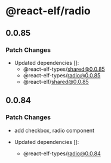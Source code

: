 # @react-elf/radio

## 0.0.85

### Patch Changes

- Updated dependencies []:
  - @react-elf-types/shared@0.0.85
  - @react-elf-types/radio@0.0.85
  - @react-elf/shared@0.0.85

## 0.0.84

### Patch Changes

- add checkbox, radio component

- Updated dependencies []:
  - @react-elf-types/radio@0.0.84
